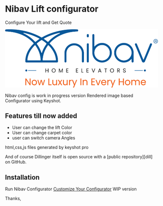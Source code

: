 # Nibav Lift configurator
Configure Your lift and Get Quote

![task-logo](./images/logo.png "Nibav logo.png" )

Nibav config is work in progress version
Rendered image based Configurator using Keyshot.


## Features till now added

- User can change the lift Color
- User can change carpet color
- user can switch camera Angles


html,css,js files generated by keyshot pro



And of course Dillinger itself is open source with a [public repository][dill]
 on GitHub.

## Installation


Run Nibav Configurator [Customize Your Configurator](/GunaConfigurator\keyshot-configurator.html) WIP version


Thanks,


